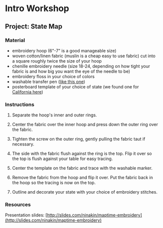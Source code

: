 # Intro Workshop

## Project: State Map

### Material

* embroidery hoop (6"-7" is a good manageable size)
* woven cotton/linen fabric (muslin is a cheap easy to use fabric) cut into a square roughly twice the size of your hoop
* chenille embroidery needle (size 18-24, depending on how tight your fabric is and how big you want the eye of the needle to be)
* embroidery floss in your choice of colors
* washable transfer pen ([like this one](https://www.amazon.com/DMC-U1539-Embroidery-Transfer-Blue/dp/B000W5HTX4))
* posterboard template of your choice of state (we found one for [California here](http://www.vectorportal.com/maps/north-america/california-outline-map/3336.aspx))

### Instructions

1. Separate the hoop's inner and outer rings.

2. Center the fabric over the inner hoop and press down the outer ring over the fabric.

3. Tighten the screw on the outer ring, gently pulling the fabric taut if necessary.  

4. The side with the fabric flush against the ring is the top.  Flip it over so the top is flush against your table for easy tracing.

5. Center the template on the fabric and trace with the washable marker.

6. Remove the fabric from the hoop and flip it over.  Put the fabric back in the hoop so the tracing is now on the top.

7. Outline and decorate your state with your choice of embroidery stitches.

### Resources

Presentation slides: [http://slides.com/ninakin/maptime-embroidery](http://slides.com/ninakin/maptime-embroidery)

